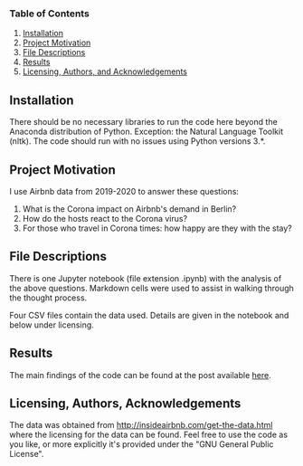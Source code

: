 
### Table of Contents

1. [Installation](#installation)
2. [Project Motivation](#motivation)
3. [File Descriptions](#files)
4. [Results](#results)
5. [Licensing, Authors, and Acknowledgements](#licensing)

## Installation <a name="installation"></a>

There should be no necessary libraries to run the code here beyond the Anaconda distribution of Python. Exception: the Natural Language Toolkit (nltk).  The code should run with no issues using Python versions 3.*.

## Project Motivation<a name="motivation"></a>

I use Airbnb data from 2019-2020 to answer these questions:

1. What is the Corona impact on Airbnb's demand in Berlin?
2. How do the hosts react to the Corona virus?
3. For those who travel in Corona times: how happy are they with the stay?


## File Descriptions <a name="files"></a>

There is one Jupyter notebook (file extension .ipynb) with the analysis of the above questions. Markdown cells were used to assist in walking through the thought process.  

Four CSV files contain the data used. Details are given in the notebook and below under licensing.

## Results<a name="results"></a>

The main findings of the code can be found at the post available [here](https://medium.com/@josh_2774/how-do-you-become-a-developer-5ef1c1c68711).

## Licensing, Authors, Acknowledgements<a name="licensing"></a>

The data was obtained from http://insideairbnb.com/get-the-data.html where the licensing for the data can be found. Feel free to use the code as you like, or more explicitly it's provided under the "GNU General Public License".
